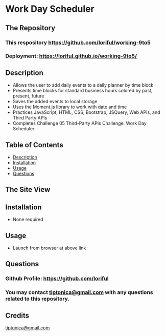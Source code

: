 # **Work Day Scheduler**

## **The Repository**

### This respository https://github.com/loriful/working-9to5
### Deployment:  https://loriful.github.io/working-9to5/

## **Description**

- Allows the user to add daily events to a daily planner by time block
- Presents time blocks for standard business hours colored by past, present, future
- Saves the added events to local storage
- Uses the Moment.js library to work with date and time
- Practices JavaScript, HTML, CSS, Bootstrap, JSQuery, Web APIs, and Third Party APIs
- Completes Challenge 05 Third-Party APIs Challenge: Work Day Scheduler
## **Table of Contents**
- [Description](#description)
- [Installation](#installation)
- [Usage](#usage)
- [Questions](#questions)

## **The Site View**

<p align="center"
   <img src="./assets/images/mock-up.gif" alt="Web Page Mock-Up">
  </b>
  </b>
</p>

## **Installation**
- None required

## **Usage**
- Launch from browser at above link


## **Questions**
### Github Profile:  https://github.com/loriful

### You may contact tiptonica@gmail.com with any questions related to this repository.

## **Credits**

tiptonica@gmail.com
